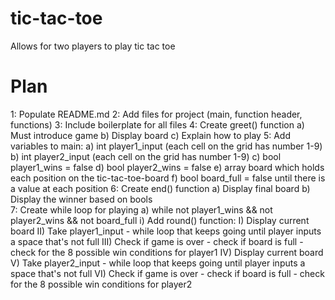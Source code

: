 # tic-tac-toe
Allows for two players to play tic tac toe

# Plan
1: Populate README.md
2: Add files for project (main, function header, functions)
3: Include boilerplate for all files
4: Create greet() function
    a) Must introduce game
    b) Display board
    c) Explain how to play
5: Add variables to main:
    a) int player1_input (each cell on the grid has number 1-9)
    b) int player2_input (each cell on the grid has number 1-9)
    c) bool player1_wins = false
    d) bool player2_wins = false
    e) array board which holds each position on the tic-tac-toe-board
    f) bool board_full = false until there is a value at each position
6: Create end() function
    a) Display final board
    b) Display the winner based on bools  
7: Create while loop for playing
    a) while not player1_wins && not player2_wins && not board_full
        i) Add round() function:
            I) Display current board
            II) Take player1_input
                - while loop that keeps going until player inputs a space that's not full
            III) Check if game is over
                - check if board is full
                - check for the 8 possible win conditions for player1
            IV) Display current board
            V) Take player2_input
                - while loop that keeps going until player inputs a space that's not full
            VI) Check if game is over
                - check if board is full
                - check for the 8 possible win conditions for player2
